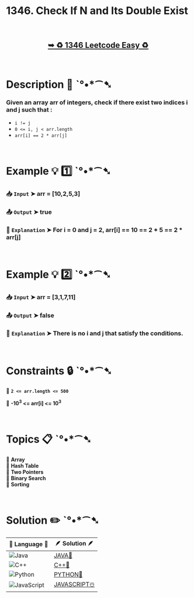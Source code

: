 # 1346. Check If N and Its Double Exist

</br>

<h2 align="center"> 

<a href="https://leetcode.com/problems/check-if-n-and-its-double-exist/?envType=daily-question&envId=2024-12-01"><strong>➥ ♻️ 1346 Leetcode Easy ♻️ </strong></a>
</h2>

</br>

# Description 📜 ˋ°•*⁀➷

### Given an array arr of integers, check if there exist two indices i and j such that :

- `i != j`
- `0 <= i, j < arr.length`
- `arr[i] == 2 * arr[j]`

</br>

# Example 💡 1️⃣ ˋ°•*⁀➷

  ### 📥 `Input`  ➤ arr = [10,2,5,3]

  ### 📤 `Output`  ➤ true

  ### 🔦 `Explanation`  ➤ For i = 0 and j = 2, arr[i] == 10 == 2 * 5 == 2 * arr[j]

</br>

# Example 💡 2️⃣ ˋ°•*⁀➷

  ### 📥 `Input` ➤ arr = [3,1,7,11]

  ### 📤 `Output`  ➤ false

  ### 🔦 `Explanation` ➤  There is no i and j that satisfy the conditions.

</br>

# Constraints 🔒 ˋ°•*⁀➷

🔹 **`2 <= arr.length <= 500`** </br>

🔹 **-10<sup>3</sup> <= arr[i] <= 10<sup>3</sup>** </br>

</br>

# Topics 📋 ˋ°•*⁀➷

🔸 **Array**  </br>
🔸 **Hash Table**  </br>
🔸 **Two Pointers**  </br>
🔸 **Binary Search**  </br>
🔸 **Sorting**  </br>

</br>

# Solution ✏️ ˋ°•*⁀➷

| 📒 Language 📒  | 🪶 Solution 🪶 |
| ------------- | ------------- |
|  ![Java](https://img.shields.io/badge/java-%23ED8B00.svg?style=for-the-badge&logo=openjdk&logoColor=white)  | [JAVA🍁]() |
|  ![C++](https://img.shields.io/badge/c++-%2300599C.svg?style=for-the-badge&logo=c%2B%2B&logoColor=white)  | [C++🎲]()  |
|  ![Python](https://img.shields.io/badge/python-3670A0?style=for-the-badge&logo=python&logoColor=ffdd54)    | [PYTHON🍰]() |
| ![JavaScript](https://img.shields.io/badge/javascript-%23323330.svg?style=for-the-badge&logo=javascript&logoColor=%23F7DF1E)   | [JAVASCRIPT☃️]() |
